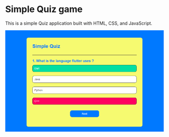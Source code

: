# Simple Quiz game

This is a simple Quiz application built with HTML, CSS, and JavaScript.




![App Screenshot](screenshots/quiz.png)


